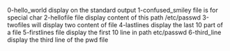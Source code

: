 0-hello_world display on the standard output
1-confused_smiley file is for special char
2-hellofile file display content of this path /etc/passwd
3-twofiles will display two content of file
4-lastlines display the last 10 part of a file
5-firstlines file display the first 10 line in path etc/passwd
6-third_line display the third line of the pwd file
